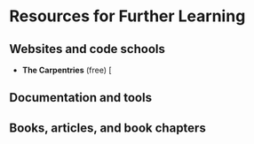 # Resources for Further Learning

## Websites and code schools

- **The Carpentries** (free) [

## Documentation and tools

## Books, articles, and book chapters
